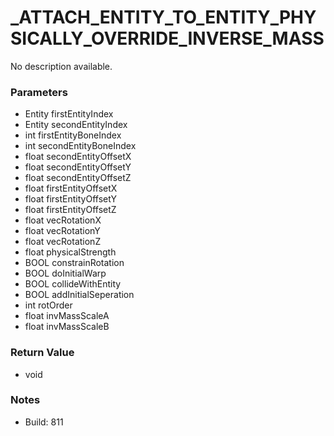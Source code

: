 # _ATTACH_ENTITY_TO_ENTITY_PHYSICALLY_OVERRIDE_INVERSE_MASS

No description available.

### Parameters
* Entity firstEntityIndex
* Entity secondEntityIndex
* int firstEntityBoneIndex
* int secondEntityBoneIndex
* float secondEntityOffsetX
* float secondEntityOffsetY
* float secondEntityOffsetZ
* float firstEntityOffsetX
* float firstEntityOffsetY
* float firstEntityOffsetZ
* float vecRotationX
* float vecRotationY
* float vecRotationZ
* float physicalStrength
* BOOL constrainRotation
* BOOL doInitialWarp
* BOOL collideWithEntity
* BOOL addInitialSeperation
* int rotOrder
* float invMassScaleA
* float invMassScaleB

### Return Value
* void

### Notes
* Build: 811

